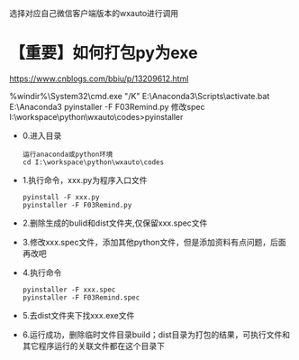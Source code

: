 选择对应自己微信客户端版本的wxauto进行调用

# 【重要】如何打包py为exe
https://www.cnblogs.com/bbiu/p/13209612.html

%windir%\System32\cmd.exe "/K" E:\Anaconda3\Scripts\activate.bat E:\Anaconda3
pyinstaller -F F03Remind.py
修改spec
I:\workspace\python\wxauto\codes>pyinstaller

- 0.进入目录
      
      运行anaconda或python环境
      cd I:\workspace\python\wxauto\codes

- 1.执行命令，xxx.py为程序入口文件

      pyinstall -F xxx.py 
      pyinstaller -F F03Remind.py

- 2.删除生成的bulid和dist文件夹,仅保留xxx.spec文件

- 3.修改xxx.spec文件，添加其他python文件，但是添加资料有点问题，后面再改吧

- 4.执行命令

      pyinstaller -F xxx.spec
      pyinstaller -F F03Remind.spec

- 5.去dist文件夹下找xxx.exe文件

- 6.运行成功，删除临时文件目录build；dist目录为打包的结果，可执行文件和其它程序运行的关联文件都在这个目录下
